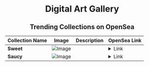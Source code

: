 <div align="center">

# Digital Art Gallery

## Trending Collections on OpenSea

| Collection Name                       | Image                                                                                     | Description                       | OpenSea Link                                                                                          |
|---------------------------------------|-------------------------------------------------------------------------------------------|-----------------------------------|--------------------------------------------------------------------------------------------------------|
| **Sweet** | ![Image](https://i.seadn.io/s/raw/files/cd6248d15001baf698eeaf0d8cab8e0d.jpg?w=500&auto=format?w=200&auto=format) |  | <details><summary>Link</summary>[Sweet](https://opensea.io/collection/sweet-831)</details> |
| **Saucy** | ![Image](https://i.seadn.io/s/raw/files/2d20dbf78ab76f3686b82872cc1e5239.jpg?w=500&auto=format?w=200&auto=format) |  | <details><summary>Link</summary>[Saucy](https://opensea.io/collection/saucy-668)</details> |

</div>